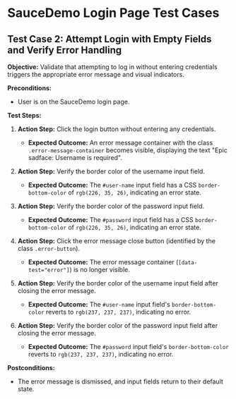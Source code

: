# SauceDemo Login Page Test Cases

## Test Case 2: Attempt Login with Empty Fields and Verify Error Handling

**Objective:** Validate that attempting to log in without entering credentials triggers the appropriate error message and visual indicators.

**Preconditions:**

- User is on the SauceDemo login page.

**Test Steps:**

1. **Action Step:** Click the login button without entering any credentials.

   - **Expected Outcome:** An error message container with the class `.error-message-container` becomes visible, displaying the text "Epic sadface: Username is required".

2. **Action Step:** Verify the border color of the username input field.

   - **Expected Outcome:** The `#user-name` input field has a CSS `border-bottom-color` of `rgb(226, 35, 26)`, indicating an error state.

3. **Action Step:** Verify the border color of the password input field.

   - **Expected Outcome:** The `#password` input field has a CSS `border-bottom-color` of `rgb(226, 35, 26)`, indicating an error state.

4. **Action Step:** Click the error message close button (identified by the class `.error-button`).

   - **Expected Outcome:** The error message container (`[data-test="error"]`) is no longer visible.

5. **Action Step:** Verify the border color of the username input field after closing the error message.

   - **Expected Outcome:** The `#user-name` input field's `border-bottom-color` reverts to `rgb(237, 237, 237)`, indicating no error.

6. **Action Step:** Verify the border color of the password input field after closing the error message.
   - **Expected Outcome:** The `#password` input field's `border-bottom-color` reverts to `rgb(237, 237, 237)`, indicating no error.

**Postconditions:**

- The error message is dismissed, and input fields return to their default state.
